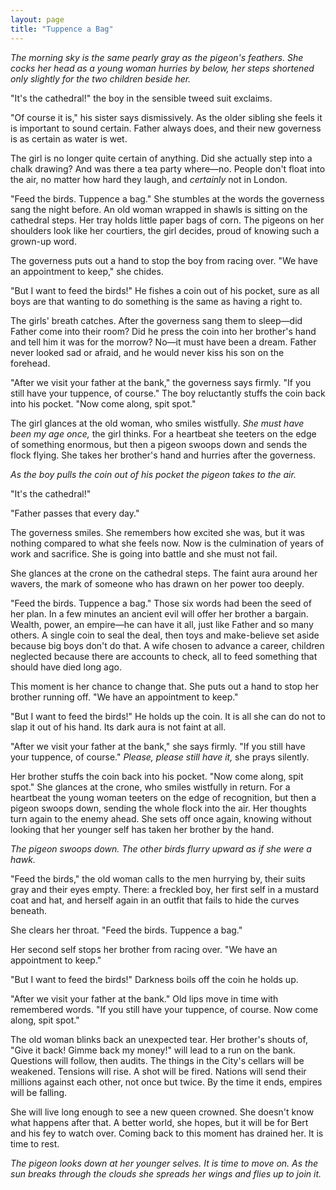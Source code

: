 ```yaml
---
layout: page
title: "Tuppence a Bag"
---
```


*The morning sky is the same pearly gray as the pigeon's feathers.
She cocks her head as a young woman hurries by below,
her steps shortened only slightly for the two children beside her.*

"It's the cathedral!"
the boy in the sensible tweed suit exclaims.

"Of course it is,"
his sister says dismissively.
As the older sibling she feels it is important to sound certain.
Father always does,
and their new governess is as certain as water is wet.

The girl is no longer quite certain of anything.
Did she actually step into a chalk drawing?
And was there a tea party where—no.
People don't float into the air,
no matter how hard they laugh,
and *certainly* not in London.

"Feed the birds. Tuppence a bag."
She stumbles at the words the governess sang the night before.
An old woman wrapped in shawls is sitting on the cathedral steps.
Her tray holds little paper bags of corn.
The pigeons on her shoulders look like her courtiers,
the girl decides,
proud of knowing such a grown-up word.

The governess puts out a hand to stop the boy from racing over.
"We have an appointment to keep,"
she chides.

"But I want to feed the birds!"
He fishes a coin out of his pocket,
sure as all boys are that wanting to do something is the same as having a right to.

The girls' breath catches.
After the governess sang them to sleep—did Father come into their room?
Did he press the coin into her brother's hand and tell him it was for the morrow?
No—it must have been a dream.
Father never looked sad or afraid,
and he would never kiss his son on the forehead.

"After we visit your father at the bank,"
the governess says firmly.
"If you still have your tuppence, of course."
The boy reluctantly stuffs the coin back into his pocket.
"Now come along, spit spot."

The girl glances at the old woman,
who smiles wistfully.
*She must have been my age once,*
the girl thinks.
For a heartbeat she teeters on the edge of something enormous,
but then a pigeon swoops down and sends the flock flying.
She takes her brother's hand and hurries after the governess.

*As the boy pulls the coin out of his pocket the pigeon takes to the air.*

"It's the cathedral!"

"Father passes that every day."

The governess smiles.
She remembers how excited she was,
but it was nothing compared to what she feels now.
Now is the culmination of years of work and sacrifice.
She is going into battle and she must not fail.

She glances at the crone on the cathedral steps.
The faint aura around her wavers,
the mark of someone who has drawn on her power too deeply.

"Feed the birds. Tuppence a bag."
Those six words had been the seed of her plan.
In a few minutes an ancient evil will offer her brother a bargain.
Wealth, power, an empire—he can have it all,
just like Father and so many others.
A single coin to seal the deal,
then toys and make-believe set aside because big boys don't do that.
A wife chosen to advance a career,
children neglected because there are accounts to check,
all to feed something that should have died long ago.

This moment is her chance to change that.
She puts out a hand to stop her brother running off.
"We have an appointment to keep."

"But I want to feed the birds!"
He holds up the coin.
It is all she can do not to slap it out of his hand.
Its dark aura is not faint at all.

"After we visit your father at the bank,"
she says firmly.
"If you still have your tuppence, of course."
*Please, please still have it,*
she prays silently.

Her brother stuffs the coin back into his pocket.
"Now come along, spit spot."
She glances at the crone,
who smiles wistfully in return.
For a heartbeat the young woman teeters on the edge of recognition,
but then a pigeon swoops down,
sending the whole flock into the air.
Her thoughts turn again to the enemy ahead.
She sets off once again,
knowing without looking that her younger self has taken her brother by the hand.

*The pigeon swoops down.
The other birds flurry upward as if she were a hawk.*

"Feed the birds,"
the old woman calls to the men hurrying by,
their suits gray and their eyes empty.
There:
a freckled boy,
her first self in a mustard coat and hat,
and herself again in an outfit that fails to hide the curves beneath.

She clears her throat.
"Feed the birds. Tuppence a bag."

Her second self stops her brother from racing over.
"We have an appointment to keep."

"But I want to feed the birds!"
Darkness boils off the coin he holds up.

"After we visit your father at the bank."
Old lips move in time with remembered words.
"If you still have your tuppence,
of course.
Now come along, spit spot."

The old woman blinks back an unexpected tear.
Her brother's shouts of,
"Give it back! Gimme back my money!"
will lead to a run on the bank.
Questions will follow,
then audits.
The things in the City's cellars will be weakened.
Tensions will rise.
A shot will be fired.
Nations will send their millions against each other,
not once but twice.
By the time it ends,
empires will be falling.

She will live long enough to see a new queen crowned.
She doesn't know what happens after that.
A better world,
she hopes,
but it will be for Bert and his fey to watch over.
Coming back to this moment has drained her.
It is time to rest.

*The pigeon looks down at her younger selves.
It is time to move on.
As the sun breaks through the clouds she spreads her wings and flies up to join it.*
